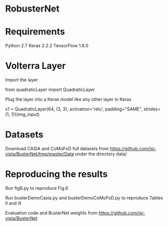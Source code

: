 # RobusterNet

# Requirements


Python 2.7
Keras 2.2.2
TensorFlow 1.8.0


# Volterra Layer

Import the layer

from quadraticLayer import QuadraticLayer

Plug the layer into a Keras model like any other layer in Keras

x1 = QuadraticLayer(64, (3, 3), activation='relu', padding="SAME", strides=(1, 1))(img_input)


# Datasets

Download CASIA and CoMoFoD full datasets from https://github.com/isi-vista/BusterNet/tree/master/Data under the directory data/

# Reproducing the results

Run fig6.py to reproduce Fig.6

Run busterDemoCasia.py and busterDemoCoMoFoD.py to reproduce Tables II and III

Evaluation code and BusterNet weights from https://github.com/isi-vista/BusterNet
